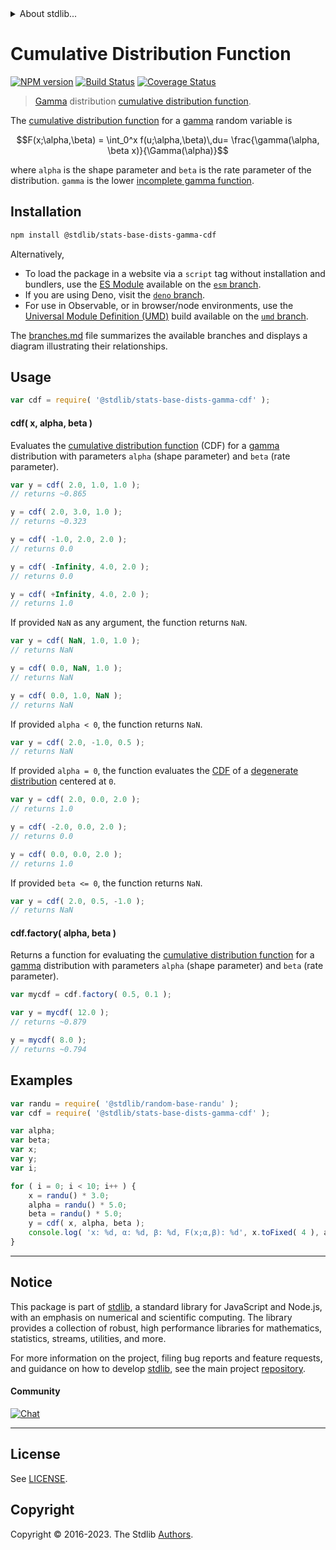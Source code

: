 <!--

@license Apache-2.0

Copyright (c) 2018 The Stdlib Authors.

Licensed under the Apache License, Version 2.0 (the "License");
you may not use this file except in compliance with the License.
You may obtain a copy of the License at

   http://www.apache.org/licenses/LICENSE-2.0

Unless required by applicable law or agreed to in writing, software
distributed under the License is distributed on an "AS IS" BASIS,
WITHOUT WARRANTIES OR CONDITIONS OF ANY KIND, either express or implied.
See the License for the specific language governing permissions and
limitations under the License.

-->


<details>
  <summary>
    About stdlib...
  </summary>
  <p>We believe in a future in which the web is a preferred environment for numerical computation. To help realize this future, we've built stdlib. stdlib is a standard library, with an emphasis on numerical and scientific computation, written in JavaScript (and C) for execution in browsers and in Node.js.</p>
  <p>The library is fully decomposable, being architected in such a way that you can swap out and mix and match APIs and functionality to cater to your exact preferences and use cases.</p>
  <p>When you use stdlib, you can be absolutely certain that you are using the most thorough, rigorous, well-written, studied, documented, tested, measured, and high-quality code out there.</p>
  <p>To join us in bringing numerical computing to the web, get started by checking us out on <a href="https://github.com/stdlib-js/stdlib">GitHub</a>, and please consider <a href="https://opencollective.com/stdlib">financially supporting stdlib</a>. We greatly appreciate your continued support!</p>
</details>

# Cumulative Distribution Function

[![NPM version][npm-image]][npm-url] [![Build Status][test-image]][test-url] [![Coverage Status][coverage-image]][coverage-url] <!-- [![dependencies][dependencies-image]][dependencies-url] -->

> [Gamma][gamma-distribution] distribution [cumulative distribution function][cdf].

<section class="intro">

The [cumulative distribution function][cdf] for a [gamma][gamma-distribution] random variable is

<!-- <equation class="equation" label="eq:gamma_cdf" align="center" raw="F(x;\alpha,\beta) = \int_0^x f(u;\alpha,\beta)\,du= \frac{\gamma(\alpha, \beta x)}{\Gamma(\alpha)}" alt="Cumulative distribution function for a Gamma distribution."> -->

```math
F(x;\alpha,\beta) = \int_0^x f(u;\alpha,\beta)\,du= \frac{\gamma(\alpha, \beta x)}{\Gamma(\alpha)}
```

<!-- <div class="equation" align="center" data-raw-text="F(x;\alpha,\beta) = \int_0^x f(u;\alpha,\beta)\,du= \frac{\gamma(\alpha, \beta x)}{\Gamma(\alpha)}" data-equation="eq:gamma_cdf">
    <img src="https://cdn.jsdelivr.net/gh/stdlib-js/stdlib@51534079fef45e990850102147e8945fb023d1d0/lib/node_modules/@stdlib/stats/base/dists/gamma/cdf/docs/img/equation_gamma_cdf.svg" alt="Cumulative distribution function for a Gamma distribution.">
    <br>
</div> -->

<!-- </equation> -->

where `alpha` is the shape parameter and `beta` is the rate parameter of the distribution. `gamma` is the lower [incomplete gamma function][@stdlib/math/base/special/gammainc].

</section>

<!-- /.intro -->

<section class="installation">

## Installation

```bash
npm install @stdlib/stats-base-dists-gamma-cdf
```

Alternatively,

-   To load the package in a website via a `script` tag without installation and bundlers, use the [ES Module][es-module] available on the [`esm` branch][esm-url].
-   If you are using Deno, visit the [`deno` branch][deno-url].
-   For use in Observable, or in browser/node environments, use the [Universal Module Definition (UMD)][umd] build available on the [`umd` branch][umd-url].

The [branches.md][branches-url] file summarizes the available branches and displays a diagram illustrating their relationships.

</section>

<section class="usage">

## Usage

```javascript
var cdf = require( '@stdlib/stats-base-dists-gamma-cdf' );
```

#### cdf( x, alpha, beta )

Evaluates the [cumulative distribution function][cdf] (CDF) for a [gamma][gamma-distribution] distribution with parameters `alpha` (shape parameter) and `beta` (rate parameter).

```javascript
var y = cdf( 2.0, 1.0, 1.0 );
// returns ~0.865

y = cdf( 2.0, 3.0, 1.0 );
// returns ~0.323

y = cdf( -1.0, 2.0, 2.0 );
// returns 0.0

y = cdf( -Infinity, 4.0, 2.0 );
// returns 0.0

y = cdf( +Infinity, 4.0, 2.0 );
// returns 1.0
```

If provided `NaN` as any argument, the function returns `NaN`.

```javascript
var y = cdf( NaN, 1.0, 1.0 );
// returns NaN

y = cdf( 0.0, NaN, 1.0 );
// returns NaN

y = cdf( 0.0, 1.0, NaN );
// returns NaN
```

If provided `alpha < 0`, the function returns `NaN`.

```javascript
var y = cdf( 2.0, -1.0, 0.5 );
// returns NaN
```

If provided `alpha = 0`, the function evaluates the [CDF][cdf] of a [degenerate distribution][degenerate-distribution] centered at `0`.

```javascript
var y = cdf( 2.0, 0.0, 2.0 );
// returns 1.0

y = cdf( -2.0, 0.0, 2.0 );
// returns 0.0

y = cdf( 0.0, 0.0, 2.0 );
// returns 1.0
```

If provided `beta <= 0`, the function returns `NaN`.

```javascript
var y = cdf( 2.0, 0.5, -1.0 );
// returns NaN
```

#### cdf.factory( alpha, beta )

Returns a function for evaluating the [cumulative distribution function][cdf] for a [gamma][gamma-distribution] distribution with parameters `alpha` (shape parameter) and `beta` (rate parameter).

```javascript
var mycdf = cdf.factory( 0.5, 0.1 );

var y = mycdf( 12.0 );
// returns ~0.879

y = mycdf( 8.0 );
// returns ~0.794
```

</section>

<!-- /.usage -->

<section class="examples">

## Examples

<!-- eslint no-undef: "error" -->

```javascript
var randu = require( '@stdlib/random-base-randu' );
var cdf = require( '@stdlib/stats-base-dists-gamma-cdf' );

var alpha;
var beta;
var x;
var y;
var i;

for ( i = 0; i < 10; i++ ) {
    x = randu() * 3.0;
    alpha = randu() * 5.0;
    beta = randu() * 5.0;
    y = cdf( x, alpha, beta );
    console.log( 'x: %d, α: %d, β: %d, F(x;α,β): %d', x.toFixed( 4 ), alpha.toFixed( 4 ), beta.toFixed( 4 ), y.toFixed( 4 ) );
}
```

</section>

<!-- /.examples -->

<!-- Section for related `stdlib` packages. Do not manually edit this section, as it is automatically populated. -->

<section class="related">

</section>

<!-- /.related -->

<!-- Section for all links. Make sure to keep an empty line after the `section` element and another before the `/section` close. -->


<section class="main-repo" >

* * *

## Notice

This package is part of [stdlib][stdlib], a standard library for JavaScript and Node.js, with an emphasis on numerical and scientific computing. The library provides a collection of robust, high performance libraries for mathematics, statistics, streams, utilities, and more.

For more information on the project, filing bug reports and feature requests, and guidance on how to develop [stdlib][stdlib], see the main project [repository][stdlib].

#### Community

[![Chat][chat-image]][chat-url]

---

## License

See [LICENSE][stdlib-license].


## Copyright

Copyright &copy; 2016-2023. The Stdlib [Authors][stdlib-authors].

</section>

<!-- /.stdlib -->

<!-- Section for all links. Make sure to keep an empty line after the `section` element and another before the `/section` close. -->

<section class="links">

[npm-image]: http://img.shields.io/npm/v/@stdlib/stats-base-dists-gamma-cdf.svg
[npm-url]: https://npmjs.org/package/@stdlib/stats-base-dists-gamma-cdf

[test-image]: https://github.com/stdlib-js/stats-base-dists-gamma-cdf/actions/workflows/test.yml/badge.svg?branch=main
[test-url]: https://github.com/stdlib-js/stats-base-dists-gamma-cdf/actions/workflows/test.yml?query=branch:main

[coverage-image]: https://img.shields.io/codecov/c/github/stdlib-js/stats-base-dists-gamma-cdf/main.svg
[coverage-url]: https://codecov.io/github/stdlib-js/stats-base-dists-gamma-cdf?branch=main

<!--

[dependencies-image]: https://img.shields.io/david/stdlib-js/stats-base-dists-gamma-cdf.svg
[dependencies-url]: https://david-dm.org/stdlib-js/stats-base-dists-gamma-cdf/main

-->

[chat-image]: https://img.shields.io/gitter/room/stdlib-js/stdlib.svg
[chat-url]: https://app.gitter.im/#/room/#stdlib-js_stdlib:gitter.im

[stdlib]: https://github.com/stdlib-js/stdlib

[stdlib-authors]: https://github.com/stdlib-js/stdlib/graphs/contributors

[umd]: https://github.com/umdjs/umd
[es-module]: https://developer.mozilla.org/en-US/docs/Web/JavaScript/Guide/Modules

[deno-url]: https://github.com/stdlib-js/stats-base-dists-gamma-cdf/tree/deno
[umd-url]: https://github.com/stdlib-js/stats-base-dists-gamma-cdf/tree/umd
[esm-url]: https://github.com/stdlib-js/stats-base-dists-gamma-cdf/tree/esm
[branches-url]: https://github.com/stdlib-js/stats-base-dists-gamma-cdf/blob/main/branches.md

[stdlib-license]: https://raw.githubusercontent.com/stdlib-js/stats-base-dists-gamma-cdf/main/LICENSE

[cdf]: https://en.wikipedia.org/wiki/Cumulative_distribution_function

[degenerate-distribution]: https://en.wikipedia.org/wiki/Degenerate_distribution

[gamma-distribution]: https://en.wikipedia.org/wiki/Gamma_distribution

[@stdlib/math/base/special/gammainc]: https://github.com/stdlib-js/math-base-special-gammainc

</section>

<!-- /.links -->
